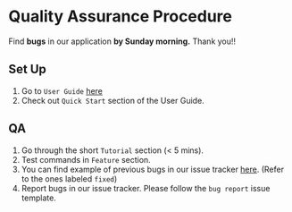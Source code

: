 # Quality Assurance Procedure
Find **bugs** in our application **by Sunday morning.** Thank you!!

## Set Up
1. Go to `User Guide` [here](https://ay1920s1-cs2103-f09-4.github.io/main/UserGuide.html)
2. Check out `Quick Start` section of the User Guide.

## QA
1. Go through the short `Tutorial` section (< 5 mins).
2. Test commands in `Feature` section.
  1. You can find example of previous bugs in our issue tracker [here](https://github.com/AY1920S1-CS2103-F09-4/main/issues). (Refer to the ones labeled `fixed`)
3. Report bugs in our issue tracker. Please follow the `bug report` issue template.
